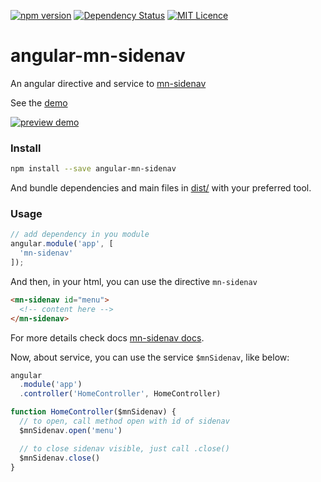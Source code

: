 [![npm version](https://badge.fury.io/js/angular-mn-sidenav.svg)](https://badge.fury.io/js/angular-mn-sidenav)
[![Dependency Status](https://gemnasium.com/badges/github.com/minimalist-components/angular-mn-sidenav.svg)](https://gemnasium.com/github.com/minimalist-components/angular-mn-sidenav)
[![MIT Licence](https://badges.frapsoft.com/os/mit/mit.svg?v=103)](https://opensource.org/licenses/mit-license.php)


# angular-mn-sidenav

An angular directive and service to [mn-sidenav](https://github.com/minimalist-components/mn-sidenav)

See the [demo](https://minimalist-components.github.io/angular-mn-sidenav/)

[![preview demo](https://raw.githubusercontent.com/minimalist-components/mn-sidenav/master/preview.gif)](https://minimalist-components.github.io/angular-mn-sidenav/)

### Install

```sh
npm install --save angular-mn-sidenav
```

And bundle dependencies and main files in [dist/](https://github.com/minimalist-components/mn-sidenav/tree/master/dist) with your preferred tool.

### Usage

```js
// add dependency in you module
angular.module('app', [
  'mn-sidenav'
]);
```

And then, in your html, you can use the directive `mn-sidenav`

```html
<mn-sidenav id="menu">
  <!-- content here -->
</mn-sidenav>
```


For more details check docs [mn-sidenav docs](https://github.com/minimalist-components/mn-sidenav).

Now, about service, you can use the service `$mnSidenav`, like below:

```js
angular
  .module('app')
  .controller('HomeController', HomeController)

function HomeController($mnSidenav) {
  // to open, call method open with id of sidenav
  $mnSidenav.open('menu')

  // to close sidenav visible, just call .close()
  $mnSidenav.close()
}
```


